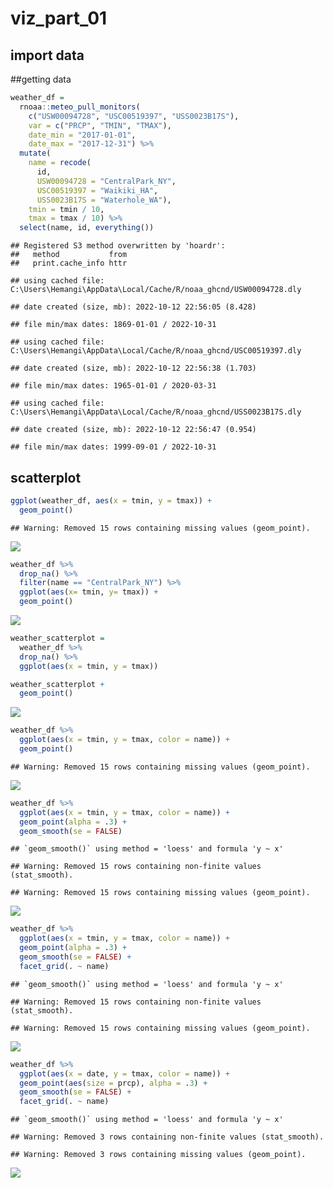 viz_part_01
================

## import data

\##getting data

``` r
weather_df = 
  rnoaa::meteo_pull_monitors(
    c("USW00094728", "USC00519397", "USS0023B17S"),
    var = c("PRCP", "TMIN", "TMAX"), 
    date_min = "2017-01-01",
    date_max = "2017-12-31") %>%
  mutate(
    name = recode(
      id, 
      USW00094728 = "CentralPark_NY", 
      USC00519397 = "Waikiki_HA",
      USS0023B17S = "Waterhole_WA"),
    tmin = tmin / 10,
    tmax = tmax / 10) %>%
  select(name, id, everything())
```

    ## Registered S3 method overwritten by 'hoardr':
    ##   method           from
    ##   print.cache_info httr

    ## using cached file: C:\Users\Hemangi\AppData\Local/Cache/R/noaa_ghcnd/USW00094728.dly

    ## date created (size, mb): 2022-10-12 22:56:05 (8.428)

    ## file min/max dates: 1869-01-01 / 2022-10-31

    ## using cached file: C:\Users\Hemangi\AppData\Local/Cache/R/noaa_ghcnd/USC00519397.dly

    ## date created (size, mb): 2022-10-12 22:56:38 (1.703)

    ## file min/max dates: 1965-01-01 / 2020-03-31

    ## using cached file: C:\Users\Hemangi\AppData\Local/Cache/R/noaa_ghcnd/USS0023B17S.dly

    ## date created (size, mb): 2022-10-12 22:56:47 (0.954)

    ## file min/max dates: 1999-09-01 / 2022-10-31

## scatterplot

``` r
ggplot(weather_df, aes(x = tmin, y = tmax)) +
  geom_point()
```

    ## Warning: Removed 15 rows containing missing values (geom_point).

![](viz_part_1_files/figure-gfm/unnamed-chunk-2-1.png)<!-- -->

``` r
weather_df %>% 
  drop_na() %>% 
  filter(name == "CentralPark_NY") %>% 
  ggplot(aes(x= tmin, y= tmax)) +
  geom_point()
```

![](viz_part_1_files/figure-gfm/unnamed-chunk-3-1.png)<!-- -->

``` r
weather_scatterplot = 
  weather_df %>% 
  drop_na() %>% 
  ggplot(aes(x = tmin, y = tmax))

weather_scatterplot +
  geom_point()
```

![](viz_part_1_files/figure-gfm/unnamed-chunk-4-1.png)<!-- -->

``` r
weather_df %>% 
  ggplot(aes(x = tmin, y = tmax, color = name)) +
  geom_point()
```

    ## Warning: Removed 15 rows containing missing values (geom_point).

![](viz_part_1_files/figure-gfm/unnamed-chunk-5-1.png)<!-- -->

``` r
weather_df %>% 
  ggplot(aes(x = tmin, y = tmax, color = name)) +
  geom_point(alpha = .3) + 
  geom_smooth(se = FALSE)
```

    ## `geom_smooth()` using method = 'loess' and formula 'y ~ x'

    ## Warning: Removed 15 rows containing non-finite values (stat_smooth).

    ## Warning: Removed 15 rows containing missing values (geom_point).

![](viz_part_1_files/figure-gfm/unnamed-chunk-6-1.png)<!-- -->

``` r
weather_df %>% 
  ggplot(aes(x = tmin, y = tmax, color = name)) +
  geom_point(alpha = .3) + 
  geom_smooth(se = FALSE) +
  facet_grid(. ~ name)
```

    ## `geom_smooth()` using method = 'loess' and formula 'y ~ x'

    ## Warning: Removed 15 rows containing non-finite values (stat_smooth).

    ## Warning: Removed 15 rows containing missing values (geom_point).

![](viz_part_1_files/figure-gfm/unnamed-chunk-7-1.png)<!-- -->

``` r
weather_df %>% 
  ggplot(aes(x = date, y = tmax, color = name)) +
  geom_point(aes(size = prcp), alpha = .3) +
  geom_smooth(se = FALSE) +
  facet_grid(. ~ name)
```

    ## `geom_smooth()` using method = 'loess' and formula 'y ~ x'

    ## Warning: Removed 3 rows containing non-finite values (stat_smooth).

    ## Warning: Removed 3 rows containing missing values (geom_point).

![](viz_part_1_files/figure-gfm/unnamed-chunk-8-1.png)<!-- -->
